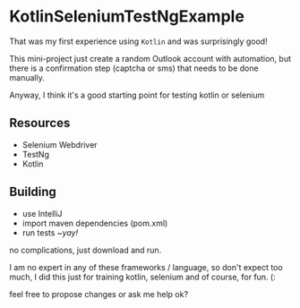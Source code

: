 # KotlinSeleniumTestNgExample
That was my first experience using `Kotlin` and was surprisingly good!

This mini-project just create a random Outlook account with automation, but there is a confirmation step (captcha or sms) that needs to be done manually.

Anyway, I think it's a good starting point for testing kotlin or selenium

## Resources
- Selenium Webdriver
- TestNg
- Kotlin

## Building
- use IntelliJ
- import maven dependencies (pom.xml)
- run tests _*~yay!*_

no complications, just download and run.

I am no expert in any of these frameworks / language, so don't expect too much, I did this just for training kotlin, selenium and of course, for fun.  (:

feel free to propose changes or ask me help ok?

